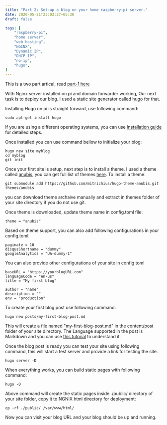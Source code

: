 ```yaml
---
title: "Part 2: Set-up a blog on your home raspberry-pi server."
date: 2020-05-21T23:03:27+05:30
draft: false

tags: [
    "raspberry-pi",
    "home server",
    "web hosting",
    "NGINX",
    "Dynamic IP",
    "DHCP IP",
    "no-ip",
    "hugo",
]
---
```


This is a two part artical, read [part-1 here](/posts/testpost/)


With Nginx server installed on pi and domain forwarder working, Our next task is to deploy our blog. I used a static site generator called [hugo](https://gohugo.io) for that. 

Installing Hugo on pi is straight forward, use following command:

```
sudo apt-get install hugo
```

If you are using a different operating systems, you can use [Installation guide](https://gohugo.io/getting-started/installing) for detailed steps.



Once installed you can use command bellow to initialize your blog: 

```
hugo new site myblog
cd myblog
git init
```

Once your first site is setup, next step is to install a theme. I used a theme called [anubis](https://themes.gohugo.io/hugo-theme-anubis/), you can get full list of themes [here](https://themes.gohugo.io/). To install a theme:

```
git submodule add https://github.com/mitrichius/hugo-theme-anubis.git themes/anubis

```

you can download theme archaive manually and extract in themes folder of your site directory if you do not use git.

Once theme is downloaded, update theme name in config.toml file:
```
theme = "anubis"
```

Based on theme support, you can also add following configurations in your config.toml.
```
paginate = 10
disqusShortname = "dummy"
googleAnalytics = "UA-dummy-1"
```

You can also provide other configurations of your site in config.toml
```
baseURL = "https://yourblogURL.com"
languageCode = "en-us"
title = "My first blog"

author = "name"
description = ""
env = "production"
```

To create your first blog post use following command:
```
hugo new posts/my-first-blog-post.md
```

This will create a file named "my-first-blog-post.md" in the  content/post folder of your site directory.
The Language supported in the post is Markdown and you can use [this tutorial](https://www.markdownguide.org/cheat-sheet/) to understand it.

Once the blog post is ready you can test your site using following command, this will start a test server and provide a link for testing the site.
```
hugo server -D

```

When everything works, you can build static pages with following command:
```
hugo -D 
```

Above command will create the static pages inside ./public/ directory of your site folder, copy it to NGNIX html directory for deployment:
```
cp -rf ./public/ /var/www/html/
```

Now you can visit your blog URL and your blog should be up and running.

